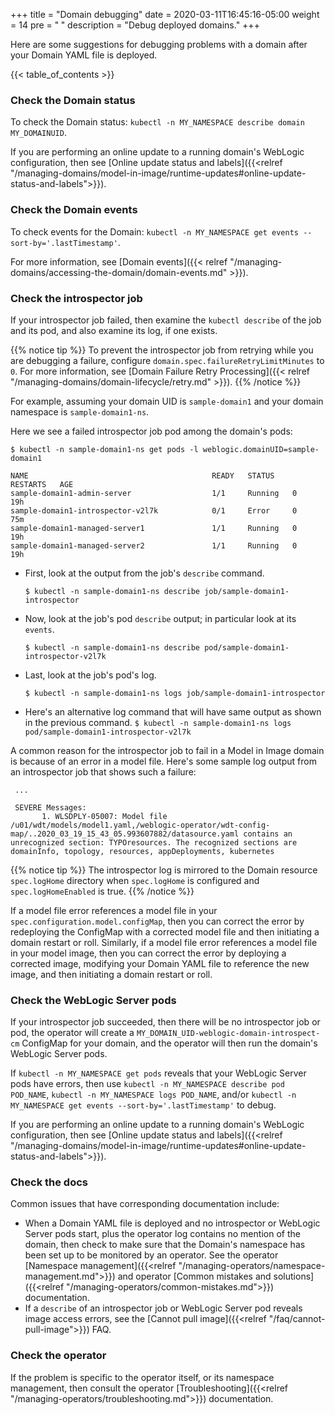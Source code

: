 +++
title = "Domain debugging"
date = 2020-03-11T16:45:16-05:00
weight = 14
pre = "<b> </b>"
description = "Debug deployed domains."
+++

Here are some suggestions for debugging problems with a domain after your Domain YAML file is deployed.

{{< table_of_contents >}}

### Check the Domain status

To check the Domain status: `kubectl -n MY_NAMESPACE describe domain MY_DOMAINUID`.

If you are performing an online update to a running domain's WebLogic configuration,
then see [Online update status and labels]({{<relref "/managing-domains/model-in-image/runtime-updates#online-update-status-and-labels">}}).

### Check the Domain events

To check events for the Domain: `kubectl -n MY_NAMESPACE get events --sort-by='.lastTimestamp'`.

For more information, see [Domain events]({{< relref "/managing-domains/accessing-the-domain/domain-events.md" >}}).

### Check the introspector job

If your introspector job failed, then examine the `kubectl describe` of the job and its pod, and also examine its log, if one exists.

{{% notice tip %}}
To prevent the introspector job from retrying while you are debugging a failure, configure `domain.spec.failureRetryLimitMinutes` to `0`.
For more information, see [Domain Failure Retry Processing]({{< relref "/managing-domains/domain-lifecycle/retry.md" >}}).
{{% /notice %}}

For example, assuming your domain UID is `sample-domain1` and your domain namespace is `sample-domain1-ns`.

Here we see a failed introspector job pod among the domain's pods:

   ```shell
  $ kubectl -n sample-domain1-ns get pods -l weblogic.domainUID=sample-domain1
  ```
  ```
  NAME                                         READY   STATUS    RESTARTS   AGE
  sample-domain1-admin-server                  1/1     Running   0          19h
  sample-domain1-introspector-v2l7k            0/1     Error     0          75m
  sample-domain1-managed-server1               1/1     Running   0          19h
  sample-domain1-managed-server2               1/1     Running   0          19h

  ```
- First, look at the output from the job's `describe` command.

  ```shell
  $ kubectl -n sample-domain1-ns describe job/sample-domain1-introspector

  ```

- Now, look at the job's pod `describe` output; in particular look at its `events`.

  ```shell
  $ kubectl -n sample-domain1-ns describe pod/sample-domain1-introspector-v2l7k
  ```

- Last, look at the job's pod's log.

  ```shell
  $ kubectl -n sample-domain1-ns logs job/sample-domain1-introspector
  ```


- Here's an alternative log command that will have same output as shown in the previous command.
  `$ kubectl -n sample-domain1-ns logs pod/sample-domain1-introspector-v2l7k`

A common reason for the introspector job to fail in a Model in Image domain is because of an error in a model file. Here's some sample log output from an introspector job that shows such a failure:
 ```
  ...

  SEVERE Messages:
        1. WLSDPLY-05007: Model file /u01/wdt/models/model1.yaml,/weblogic-operator/wdt-config-map/..2020_03_19_15_43_05.993607882/datasource.yaml contains an unrecognized section: TYPOresources. The recognized sections are domainInfo, topology, resources, appDeployments, kubernetes
  ```

{{% notice tip %}}
The introspector log is mirrored to the Domain resource `spec.logHome` directory
when `spec.logHome` is configured and `spec.logHomeEnabled` is true.
{{% /notice %}}


If a model file error references a model file in your `spec.configuration.model.configMap`, then you can correct the error by redeploying the ConfigMap with a corrected model file and then initiating a domain restart or roll. Similarly, if a model file error references a model file in your model image, then you can correct the error by deploying a corrected image, modifying your Domain YAML file to reference the new image, and then initiating a domain restart or roll.


### Check the WebLogic Server pods

If your introspector job succeeded, then there will be no introspector job or pod, the operator will create a `MY_DOMAIN_UID-weblogic-domain-introspect-cm` ConfigMap for your domain, and the operator will then run the domain's WebLogic Server pods.

If `kubectl -n MY_NAMESPACE get pods` reveals that your WebLogic Server pods have errors, then use `kubectl -n MY_NAMESPACE describe pod POD_NAME`, `kubectl -n MY_NAMESPACE logs POD_NAME`, and/or `kubectl -n MY_NAMESPACE get events --sort-by='.lastTimestamp'` to debug.

If you are performing an online update to a running domain's WebLogic configuration,
then see [Online update status and labels]({{<relref "/managing-domains/model-in-image/runtime-updates#online-update-status-and-labels">}}).


### Check the docs

Common issues that have corresponding documentation include:
- When a Domain YAML file is deployed and no introspector or WebLogic Server pods start,
  plus the operator log contains no mention of the domain,
  then check to make sure that the Domain's namespace has been set up to be monitored by an operator.
  See the operator [Namespace management]({{<relref "/managing-operators/namespace-management.md">}})
  and operator [Common mistakes and solutions]({{<relref "/managing-operators/common-mistakes.md">}}) documentation.
- If a `describe` of an introspector job or WebLogic Server pod reveals image access errors,
  see the [Cannot pull image]({{<relref "/faq/cannot-pull-image">}}) FAQ.

### Check the operator

If the problem is specific to the operator itself,
or its namespace management,
then consult the operator [Troubleshooting]({{<relref "/managing-operators/troubleshooting.md">}}) documentation.
